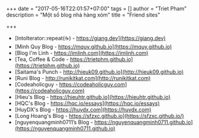 +++
date = "2017-05-16T22:01:57+07:00"
tags = []
author = "Triet Pham"
description = "Một số blog nhà hàng xóm"
title = "Friend sites"

+++


- [IntoIterator::repeat(☕️) - https://giang.dev](https://giang.dev)
- [Minh Quy Blog - https://mquy.github.io](https://mquy.github.io)
- [Blog I'm Linh - https://imlinh.com](https://imlinh.com)
- [Tea, Coffee & Code - https://trietphm.github.io](https://trietphm.github.io)
- [Saitama's Punch - http://hieuk09.github.io](http://hieuk09.github.io)
- [Runi Blog - http://runikitkat.com](http://runikitkat.com)
- [Codeaholicguy - https://codeaholicguy.com](https://codeaholicguy.com)
- [Hieu's Blog - https://hieuhtr.github.io](https://hieuhtr.github.io)
- [HQC's Blog - https://hqc.io/essays](https://hqc.io/essays)
- [HuyDX's Blog - https://huydx.com](https://huydx.com)
- [Long Hoang's Blog - https://sfzxc.github.io](https://sfzxc.github.io/)
- [nguyenquangminh0711’s Blog - https://nguyenquangminh0711.github.io](https://nguyenquangminh0711.github.io)

